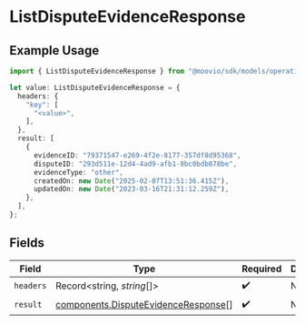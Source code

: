 # ListDisputeEvidenceResponse

## Example Usage

```typescript
import { ListDisputeEvidenceResponse } from "@moovio/sdk/models/operations";

let value: ListDisputeEvidenceResponse = {
  headers: {
    "key": [
      "<value>",
    ],
  },
  result: [
    {
      evidenceID: "79371547-e269-4f2e-8177-357df8d95368",
      disputeID: "293d511e-12d4-4ad9-afb1-8bc0bdb878be",
      evidenceType: "other",
      createdOn: new Date("2025-02-07T13:51:36.415Z"),
      updatedOn: new Date("2023-03-16T21:31:12.259Z"),
    },
  ],
};
```

## Fields

| Field                                                                                      | Type                                                                                       | Required                                                                                   | Description                                                                                |
| ------------------------------------------------------------------------------------------ | ------------------------------------------------------------------------------------------ | ------------------------------------------------------------------------------------------ | ------------------------------------------------------------------------------------------ |
| `headers`                                                                                  | Record<string, *string*[]>                                                                 | :heavy_check_mark:                                                                         | N/A                                                                                        |
| `result`                                                                                   | [components.DisputeEvidenceResponse](../../models/components/disputeevidenceresponse.md)[] | :heavy_check_mark:                                                                         | N/A                                                                                        |